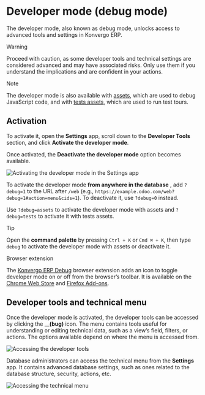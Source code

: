 # Developer mode (debug mode)

The developer mode, also known as debug mode, unlocks access to advanced tools
and settings in Konvergo ERP.

<div class="alert alert-warning">
<p class="alert-title">
Warning</p><p>Proceed with caution, as some developer tools and technical settings are considered advanced and
may have associated risks. Only use them if you understand the implications and are confident in
your actions.</p>
</div> <div class="alert alert-primary">
<p class="alert-title">
Note</p><p>The developer mode is also available with <a href="../../developer/reference/frontend/framework_overview#frontend-framework-assets-debug-mode"><span class="std std-ref">assets</span></a>,
which are used to debug JavaScript code, and with <a href="../../developer/reference/frontend/framework_overview#frontend-framework-tests-debug-mode"><span class="std std-ref">tests assets</span></a>, which are used to run test tours.</p>
</div>

## Activation

To activate it, open the **Settings** app, scroll down to the **Developer
Tools** section, and click **Activate the developer mode**.

Once activated, the **Deactivate the developer mode** option becomes
available.

![Activating the developer mode in the Settings
app](../../_images/settings.png)

To activate the developer mode **from anywhere in the database** , add
`?debug=1` to the URL after `/web` (e.g.,
`https://example.odoo.com/web?debug=1#action=menu&cids=1`). To deactivate it,
use `?debug=0` instead.

Use `?debug=assets` to activate the developer mode with assets and
`?debug=tests` to activate it with tests assets.

<div class="alert alert-info">
<p class="alert-title">
Tip</p><p>Open the <b>command palette</b> by pressing <code>Ctrl + K</code> or <code>Cmd ⌘ + K</code>, then type <code>debug</code> to
activate the developer mode with assets or deactivate it.</p>
</div> <div class="admonition-browser-extension alert">
<p class="alert-title">
Browser extension</p><p>The <a href="https://github.com/Droggol/Konvergo ERPDebug">Konvergo ERP Debug</a> browser extension adds an icon to toggle
developer mode on or off from the browser’s toolbar. It is available on the <a href="https://chromewebstore.google.com/detail/odoo-debug/hmdmhilocobgohohpdpolmibjklfgkbi">Chrome Web Store</a> and
<a href="https://addons.mozilla.org/firefox/addon/odoo-debug/">Firefox Add-ons</a>.</p>
</div>

## Developer tools and technical menu

Once the developer mode is activated, the developer tools can be accessed by
clicking the __**(bug)** icon. The menu contains tools useful for
understanding or editing technical data, such as a view’s field, filters, or
actions. The options available depend on where the menu is accessed from.

![Accessing the developer tools](../../_images/tools.png)

Database administrators can access the technical menu from the **Settings**
app. It contains advanced database settings, such as ones related to the
database structure, security, actions, etc.

![Accessing the technical menu](../../_images/technical.png)

